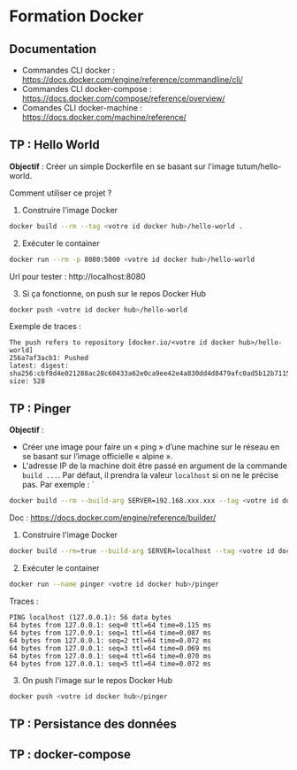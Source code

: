 # Formation Docker

## Documentation

* Commandes CLI docker : https://docs.docker.com/engine/reference/commandline/cli/
* Commandes CLI docker-compose : https://docs.docker.com/compose/reference/overview/
* Comandes CLI docker-machine : https://docs.docker.com/machine/reference/


## TP : Hello World

**Objectif** : Créer un simple Dockerfile en se basant sur l'image tutum/hello-world.

Comment utiliser ce projet ?

1. Construire l'image Docker

```sh
docker build --rm --tag <votre id docker hub>/hello-world .
```

2. Exécuter le container

```sh
docker run --rm -p 8080:5000 <votre id docker hub>/hello-world
```

Url pour tester : http://localhost:8080

3. Si ça fonctionne, on push sur le repos Docker Hub

```sh
docker push <votre id docker hub>/hello-world
```

Exemple de traces :

```
The push refers to repository [docker.io/<votre id docker hub>/hello-world]
256a7af3acb1: Pushed 
latest: digest: sha256:cbf0d4e021288ac28c60433a62e0ca9ee42e4a830dd4d8479afc0ad5b12b7115 size: 528
```


## TP : Pinger

**Objectif** : 
* Créer une image pour faire un « ping » d’une machine sur le réseau en se basant sur l’image officielle « alpine ».
* L'adresse IP de la machine doit être passé en argument de la commande `build ...`. Par défaut, il prendra la valeur `localhost` si on ne le précise pas. Par exemple :
`
```sh
docker build --rm --build-arg SERVER=192.168.xxx.xxx --tag <votre id docker hub>/pinger .
```

Doc : https://docs.docker.com/engine/reference/builder/


1. Construire l'image Docker

```sh
docker build --rm=true --build-arg SERVER=localhost --tag <votre id docker hub>/pinger .
```

2. Exécuter le container

```sh
docker run --name pinger <votre id docker hub>/pinger
```

Traces : 

```
PING localhost (127.0.0.1): 56 data bytes
64 bytes from 127.0.0.1: seq=0 ttl=64 time=0.115 ms
64 bytes from 127.0.0.1: seq=1 ttl=64 time=0.087 ms
64 bytes from 127.0.0.1: seq=2 ttl=64 time=0.072 ms
64 bytes from 127.0.0.1: seq=3 ttl=64 time=0.069 ms
64 bytes from 127.0.0.1: seq=4 ttl=64 time=0.070 ms
64 bytes from 127.0.0.1: seq=5 ttl=64 time=0.072 ms
```

3. On push l'image sur le repos Docker Hub

```sh
docker push <votre id docker hub>/pinger
```


## TP : Persistance des données




## TP : docker-compose


